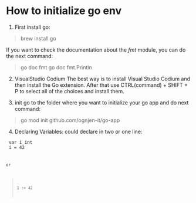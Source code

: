 # How to initialize go env
1. First install go:
> brew install go

If you want to check the documentation about the *fmt* module, you can do the next command:
> go doc fmt
go doc fmt.Println

2. VisualStudio Codium
The best way is to install Visual Studio Codium and then install the Go extension.
After that use CTRL(command) + SHIFT + P to select all of the choices and install them.

3. init
go to the folder where you want to initialize your go app and do next command:
> go mod init github.com/ognjen-it/go-app

4. Declaring Variables:
could declare in two or one line:

<code> var i int <br>
i = 42 <code>

or

> 1 := 42
